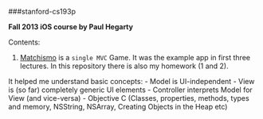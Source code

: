 ###stanford-cs193p

**Fall 2013 iOS course by Paul Hegarty**

Contents:

1. [Matchismo](https://github.com/radubogdan/stanford-cs193p/tree/master/Matchismo) is a `single MVC` Game. It was
the example app in first three lectures. In this repository there is also my homework (1 and 2).

  It helped me understand basic concepts:
    - Model is UI-independent
    - View is (so far) completely generic UI elements
    - Controller interprets Model for View (and vice-versa)
    - Objective C (Classes, properties, methods, types and memory, NSString, NSArray, Creating Objects in the Heap etc)
    
